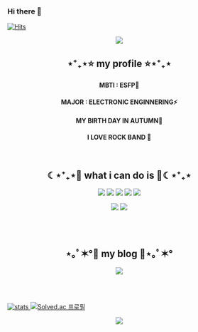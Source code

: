 ### Hi there 👋 

[![Hits](https://hits.seeyoufarm.com/api/count/incr/badge.svg?url=https%3A%2F%2Fgithub.com%2Fpeachsz-z%2Fhit-counter&count_bg=%23F7F7F6&title_bg=%23F1C3EC&icon=github.svg&icon_color=%23FFFFFF&title=hits&edge_flat=true)](https://hits.seeyoufarm.com)

<div align="center">
  <img src="https://capsule-render.vercel.app/api?type=rounded&color=F4B7C2&text=Welcome&animation=blink&height=200&fontColor=FFFFFF&desc=peachsz-z's%20home&descAlignY=75"/>
</div>



<h2 align="center">⋆⁺₊⋆⭐ my profile ⭐⋆⁺₊⋆</h2>
<h4 align="center"> MBTI : ESFP🍰 </h4>
<h4 align="center"> MAJOR : ELECTRONIC ENGINNERING⚡ </h4>
<h4 align="center"> MY BIRTH DAY IN AUTUMN🍂 </h4>
<h4 align="center"> I LOVE ROCK BAND 🎸 </h4>
<br/>



<h2 align="center">☾⋆⁺₊⋆💙 what i can do is 💙☾⋆⁺₊⋆</h2>
<p align="center">
 <img src="https://img.shields.io/badge/Python-3776AB?style=flat-square&logo=Python&logoColor=white"/></a>
 <img src="https://img.shields.io/badge/R-green?style=flat-square&logo=R&logoColor=white"/>
<img src="https://img.shields.io/badge/HTML-E34F26?style=flat-square&logo=HTML5&logoColor=white"/>
<img src="https://img.shields.io/badge/CSS-1572B6?style=flat-square&logo=CSS3&logoColor=white"/>
 <img src="https://img.shields.io/badge/Django-092E20?style=flat-square&logo=Django&logoColor=white"/></a> </p>
 <p align="center">
 <img src="https://img.shields.io/badge/Vue.js-green?style=flat-square&logo=Vue.js&logoColor=white"/>
 <img src="https://img.shields.io/badge/Vuetify-blue?style=flat-square&logo=Vuetify&logoColor=white"/></p>

 <br/>
 <br/>
 
 
 <h2 align="center">⋆｡ﾟ✶°💜 my blog 💜⋆｡ﾟ✶°</h2>
 <p align="center">
  <a href="https://peach-hzz.tistory.com/">
   <img src="https://img.shields.io/badge/peachlog-lightgrey?style=flat&logo=Tistory&logoColor=white"/>
 </p>
  
 <br/>
 <br/>
  
 ![stats](https://github-readme-stats-git-masterrstaa-rickstaa.vercel.app/api?username=peachsz-z&&show_icons=true) 
 [![Solved.ac
프로필](http://mazassumnida.wtf/api/v2/generate_badge?boj=rkdmf0914)](https://solved.ac/rkdmf0914)
  <br/>
  
<div align="center">
 <img src=https://capsule-render.vercel.app/api?type=rounded&color=F4B7C2&height=100&section=footer&desc=prod.by%20peachsz-z&fontColor=FFFFFF&fontsize=9&rotate=100/>
</div>    
  

<!--
**peachsz-z/peachsz-z** is a ✨ _special_ ✨ repository because its `README.md` (this file) appears on your GitHub profile.

Here are some ideas to get you started:

- 🔭 I’m currently working on ...
- 🌱 I’m currently learning ...
- 👯 I’m looking to collaborate on ...
- 🤔 I’m looking for help with ...
- 💬 Ask me about ...
- 📫 How to reach me: ...
- 😄 Pronouns: ...
- ⚡ Fun fact: ...
-->
